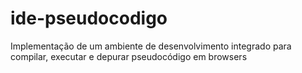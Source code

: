 # ide-pseudocodigo
Implementação de um ambiente de desenvolvimento integrado para compilar, executar e depurar pseudocódigo em browsers
